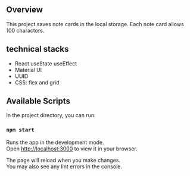 ## Overview

This project saves note cards in the local storage. Each note card allows 100 charactors.

## technical stacks

- React useState useEffect
- Material UI
- UUID
- CSS: flex and grid

## Available Scripts

In the project directory, you can run:

### `npm start`

Runs the app in the development mode.\
Open [http://localhost:3000](http://localhost:3000) to view it in your browser.

The page will reload when you make changes.\
You may also see any lint errors in the console.
